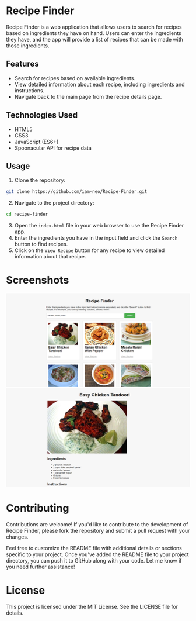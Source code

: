 # Recipe Finder

Recipe Finder is a web application that allows users to search for recipes based on ingredients they have on hand. Users can enter the ingredients they have, and the app will provide a list of recipes that can be made with those ingredients.

## Features

- Search for recipes based on available ingredients.
- View detailed information about each recipe, including ingredients and instructions.
- Navigate back to the main page from the recipe details page.

## Technologies Used

- HTML5
- CSS3
- JavaScript (ES6+)
- Spoonacular API for recipe data

## Usage

1. Clone the repository:

```bash
git clone https://github.com/iam-neo/Recipe-Finder.git
```
2. Navigate to the project directory:
```bash
cd recipe-finder
```
3. Open the `index.html` file in your web browser to use the Recipe Finder app.
4. Enter the ingredients you have in the input field and click the `Search` button to find recipes.
5. Click on the `View Recipe` button for any recipe to view detailed information about that recipe.
# Screenshots
![Image Description](/images/1.png)
![Image Description](/images/2.png)

# Contributing
Contributions are welcome! If you'd like to contribute to the development of Recipe Finder, please fork the repository and submit a pull request with your changes.

Feel free to customize the README file with additional details or sections specific to your project. Once you've added the README file to your project directory, you can push it to GitHub along with your code. Let me know if you need further assistance!

# License
This project is licensed under the MIT License. See the LICENSE file for details.



